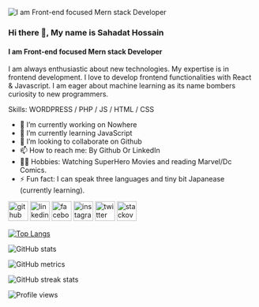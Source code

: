 ![I am Front-end focused Mern stack Developer](https://scontent.fdac135-1.fna.fbcdn.net/v/t39.30808-6/272672341_629146531639812_5530422556011726881_n.jpg?_nc_cat=107&ccb=1-7&_nc_sid=174925&_nc_eui2=AeGF0TvMYYuy25hEhAunHQ9Awec3ZPjWfIjB5zdk-NZ8iHEq-4dgfMTPxN7K6wgsmD1E92kTYPEYjIM4tzI1j8xy&_nc_ohc=DU9y1LT9InQAX-V4doH&_nc_oc=AQkt9XYqzJmkcZI6flNNhHQRRDk-Cub2acvZWVY973qXp-zk-XhF-UpNJTYyVFgC6Og&_nc_ht=scontent.fdac135-1.fna&oh=00_AT8XKYywKb0_23QQi_kzT30wOofAD02wP869ry_xrGpQmw&oe=62F70988)
### Hi there 👋, My name is Sahadat Hossain
#### I am Front-end focused Mern stack Developer


I am always enthusiastic about new technologies. My expertise is in frontend development. I love to develop frontend functionalities with React & Javascript. I am eager about machine learning as its name bombers curiosity to new programmers.

Skills: WORDPRESS / PHP / JS / HTML / CSS

- 🔭 I’m currently working on Nowhere 
- 🌱 I’m currently learning JavaScript 
- 👯 I’m looking to collaborate on Github 
- 📫 How to reach me: By Github Or LinkedIn 
- 🐱‍👤 Hobbies: Watching SuperHero Movies and reading Marvel/Dc Comics.
- ⚡ Fun fact: I can speak three languages and tiny bit Japanease (currently learning).


[<img src='https://cdn.jsdelivr.net/npm/simple-icons@3.0.1/icons/github.svg' alt='github' height='40'>](https://github.com/Sahadat75)  [<img src='https://cdn.jsdelivr.net/npm/simple-icons@3.0.1/icons/linkedin.svg' alt='linkedin' height='40'>](https://www.linkedin.com/in/https://www.linkedin.com/in/sahadat-hossain-b80a38233//)  [<img src='https://cdn.jsdelivr.net/npm/simple-icons@3.0.1/icons/facebook.svg' alt='facebook' height='40'>](https://www.facebook.com/https://www.facebook.com/profile.php?id=100036334116542)  [<img src='https://cdn.jsdelivr.net/npm/simple-icons@3.0.1/icons/instagram.svg' alt='instagram' height='40'>](https://www.instagram.com/https://www.instagram.com/sahadat.js//)  [<img src='https://cdn.jsdelivr.net/npm/simple-icons@3.0.1/icons/twitter.svg' alt='twitter' height='40'>](https://twitter.com/https://twitter.com/Sahadat7514)  [<img src='https://cdn.jsdelivr.net/npm/simple-icons@3.0.1/icons/stackoverflow.svg' alt='stackoverflow' height='40'>](https://stackoverflow.com/users/https://stackoverflow.com/users/19580724/sahadat-hossain)  

[![Top Langs](https://github-readme-stats.vercel.app/api/top-langs/?username=Sahadat75)](https://github.com/anuraghazra/github-readme-stats)

![GitHub stats](https://github-readme-stats.vercel.app/api?username=Sahadat75&show_icons=true)  

![GitHub metrics](https://metrics.lecoq.io/Sahadat75)  

![GitHub streak stats](https://github-readme-streak-stats.herokuapp.com/?user=Sahadat75)  

![Profile views](https://gpvc.arturio.dev/Sahadat75)  
